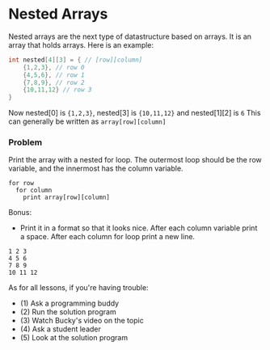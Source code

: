 # Nested Arrays

Nested arrays are the next type of datastructure based on arrays. It is an array that holds arrays. Here is an example:

```cpp
int nested[4][3] = { // [row][column]
    {1,2,3}, // row 0
    {4,5,6}, // row 1
    {7,8,9}, // row 2
    {10,11,12} // row 3
}
```

Now nested[0] is `{1,2,3}`, nested[3] is `{10,11,12}` and nested[1][2] is `6`
This can generally be written as `array[row][column]`


### Problem

Print the array with a nested for loop. The outermost loop should be the row variable, and the innermost has the column variable.

```
for row
  for column
    print array[row][column]
```

Bonus:
+ Print it in a format so that it looks nice. After each column variable print a space. After each column for loop print a new line.

```
1 2 3
4 5 6
7 8 9
10 11 12
```

As for all lessons, if you're having trouble:
- (1) Ask a programming buddy
- (2) Run the solution program
- (3) Watch Bucky's video on the topic
- (4) Ask a student leader
- (5) Look at the solution program